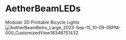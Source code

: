 # AetherBeamLEDs
Modular 3D Printable Bicycle Lights
![AetherBeamRetro_Large_2023-Sep-15_10-09-06PM-000_CustomizedView18348751432](https://github.com/creativepolymath/AetherBeamLEDs/assets/6224962/a4e716cd-51dc-4c10-b5f8-c7145e8d39c4)
